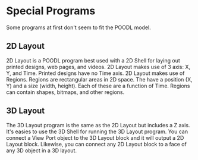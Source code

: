 # Special Programs
Some programs at first don't seem to fit the POODL model.

## 2D Layout
2D Layout is a POODL program best used with a 2D Shell for laying out printed designs, web pages, and videos. 2D Layout makes use of 3 axis: X, Y, and Time. Printed designs have no Time axis. 2D Layout makes use of Regions. Regions are rectangular areas in 2D space. The have a position (X, Y) and a size (width, height). Each of these are a function of Time. Regions can contain shapes, bitmaps, and other regions.

## 3D Layout
The 3D Layout program is the same as the 2D Layout but includes a Z axis. It's easies to use the 3D Shell for running the 3D Layout program. You can connect a View Port object to the 3D Layout block and it will output a 2D Layout block. Likewise, you can connect any 2D Layout block to a face of any 3D object in a 3D layout.